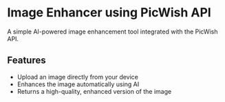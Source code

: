 # Image Enhancer using PicWish API

A simple AI-powered image enhancement tool integrated with the PicWish API.

## Features

- Upload an image directly from your device
- Enhances the image automatically using AI
- Returns a high-quality, enhanced version of the image


